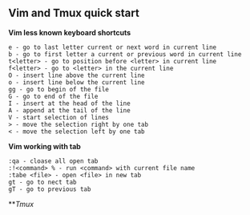 ## Vim and Tmux quick start

**Vim less known keyboard shortcuts**

    e - go to last letter current or next word in current line
    b - go to first letter a current or previous word in current line
    t<letter> - go to position before <letter> in current line
    f<letter> - go to <letter> in the current line
    O - insert line above the current line
    o - insert line below the current line
    gg - go to begin of the file
    G - go to end of the file
    I - insert at the head of the line
    A - append at the tail of the line
    V - start selection of lines
    > - move the selection right by one tab
    < - move the selection left by one tab

**Vim working with tab**

    :qa - cloase all open tab
    :!<command> % - run <command> with current file name
    :tabe <file> - open <file> in new tab
    gt - go to nect tab
    gT - go to previous tab

***Tmux*

